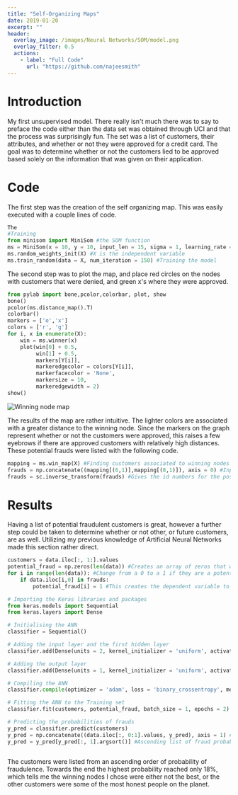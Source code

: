 ```yaml
---
title: "Self-Organizing Maps"
date: 2019-01-20
excerpt: ""
header:
  overlay_image: /images/Neural Networks/SOM/model.png
  overlay_filter: 0.5
  actions:
    - label: "Full Code"
      url: "https://github.com/najeesmith"
---
```

# Introduction
My first unsupervised model. There really isn't much there was to say to preface the code either than the data set was obtained through UCI and that the process was surprisingly fun. The set was a list of customers, their attributes, and whether or not they were approved for a credit card. The goal was to determine whether or not the customers lied to be approved based solely on the information that was given on their application.

# Code
The first step was the creation of the self organizing map. This was easily executed with a couple lines of code.
```python
The
#Training
from minisom import MiniSom #the SOM function
ms = MiniSom(x = 10, y = 10, input_len = 15, sigma = 1, learning_rate = .5)
ms.random_weights_init(X) #X is the independent variable
ms.train_random(data = X, num_iteration = 150) #Training the model
```
The second step was to plot the map, and place red circles on the nodes with customers that were denied, and green x's where they were approved.

```python
from pylab import bone,pcolor,colorbar, plot, show
bone()
pcolor(ms.distance_map().T)
colorbar()
markers = ['o','x']
colors = ['r', 'g']
for i, x in enumerate(X):
    win = ms.winner(x)
    plot(win[0] + 0.5,
         win[1] + 0.5,
         markers[Y[i]],
         markeredgecolor = colors[Y[i]],
         markerfacecolor = 'None',
         markersize = 10,
         markeredgewidth = 2)
show()
```
<img src="{{site.baseurl}}/images\Neural Networks\SOM\Map.PNG" class="align-center" alt="Winning node map">

The results of the map are rather intuitive. The lighter colors are associated
with a greater distance to the winning node. Since the markers on the graph represent
whether or not the customers were approved, this raises a few eyebrows if there
are approved customers with relatively high distances. These potential frauds were
listed with the following code.

```python
mapping = ms.win_map(X) #Finding customers associated to winning nodes
frauds = np.concatenate((mapping[(6,1)],mapping[(8,1)]), axis = 0) #Inputs are the most suspicious neurons
frauds = sc.inverse_transform(frauds) #Gives the id numbers for the possible cheaters
```
# Results
Having a list of potential fraudulent customers is great, however a further step
could be taken to determine whether or not other, or future customers, are
as well. Utilizing my previous knowledge of Artificial Neural Networks made this section rather
direct.

```python
customers = data.iloc[:, 1:].values
potential_fraud = np.zeros(len(data)) #Creates an array of zeros that will
for i in range(len(data)): #Change from a 0 to a 1 if they are a potential fraud
    if data.iloc[i,0] in frauds:
        potential_fraud[i] = 1 #This creates the dependent variable to train the ANN

# Importing the Keras libraries and packages
from keras.models import Sequential
from keras.layers import Dense

# Initialising the ANN
classifier = Sequential()

# Adding the input layer and the first hidden layer
classifier.add(Dense(units = 2, kernel_initializer = 'uniform', activation = 'relu', input_dim = 15))

# Adding the output layer
classifier.add(Dense(units = 1, kernel_initializer = 'uniform', activation = 'sigmoid'))

# Compiling the ANN
classifier.compile(optimizer = 'adam', loss = 'binary_crossentropy', metrics = ['accuracy'])

# Fitting the ANN to the Training set
classifier.fit(customers, potential_fraud, batch_size = 1, epochs = 2)

# Predicting the probabilities of frauds
y_pred = classifier.predict(customers)
y_pred = np.concatenate((data.iloc[:, 0:1].values, y_pred), axis = 1) #Brings array of prediction values and customer IDs
y_pred = y_pred[y_pred[:, 1].argsort()] #Ascending list of fraud probabilities
```
<img src="{{site.baseurl}}/images\Neural Networks\SOM\results.PNG" class="align-center" alt="" description="Customer ID left and probability on the right">

The customers were listed from an ascending order of probability of fraudulence. Towards the end the highest probability reached only 18%, which tells me the winning nodes I chose were either not the best, or the other customers were some of the most honest people on the planet.
